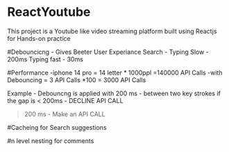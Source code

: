 # ReactYoutube
This project is a Youtube like video streaming platform built using Reactjs for Hands-on practice 


#Debouncicng - Gives Beeter User Experiance
Search - 
Typing Slow - 200ms
Typing fast - 30ms

#Performance
-iphone 14 pro = 14 letter * 1000ppl =140000 API Calls
-with Debouncing = 3 API Calls *100 = 3000 API Calls

Example -
Debouncng is applied with 200 ms - between two key strokes if the gap is 
< 200ms - DECLINE API CALL
> 200 ms - Make an API CALL

#Cacheing for Search suggestions

#n level nesting for comments

